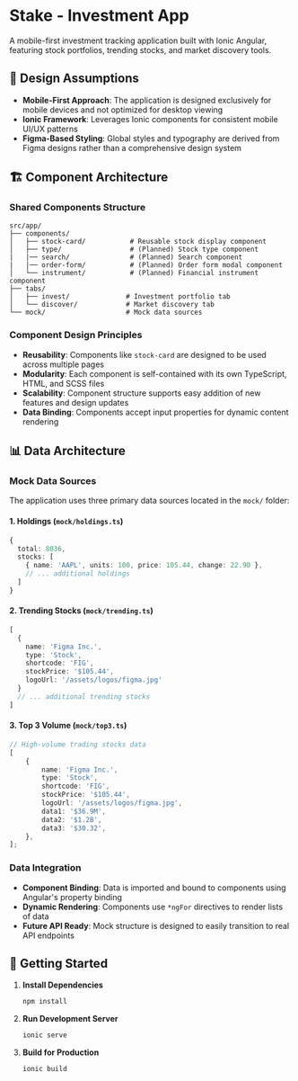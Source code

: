 # Stake - Investment App

A mobile-first investment tracking application built with Ionic Angular, featuring stock portfolios, trending stocks, and market discovery tools.

## 🎨 Design Assumptions

- **Mobile-First Approach**: The application is designed exclusively for mobile devices and not optimized for desktop viewing
- **Ionic Framework**: Leverages Ionic components for consistent mobile UI/UX patterns
- **Figma-Based Styling**: Global styles and typography are derived from Figma designs rather than a comprehensive design system

## 🏗️ Component Architecture

### Shared Components Structure
```
src/app/
├── components/
│   ├── stock-card/           # Reusable stock display component
│   ├── type/                 # (Planned) Stock type component
|   |── search/               # (Planned) Search component
|   |── order-form/           # (Planned) Order form modal component
│   └── instrument/           # (Planned) Financial instrument component
├── tabs/
│   ├── invest/              # Investment portfolio tab
│   └── discover/            # Market discovery tab
└── mock/                    # Mock data sources
```

### Component Design Principles
- **Reusability**: Components like `stock-card` are designed to be used across multiple pages
- **Modularity**: Each component is self-contained with its own TypeScript, HTML, and SCSS files
- **Scalability**: Component structure supports easy addition of new features and design updates
- **Data Binding**: Components accept input properties for dynamic content rendering

## 📊 Data Architecture

### Mock Data Sources
The application uses three primary data sources located in the `mock/` folder:

#### 1. Holdings (`mock/holdings.ts`)
```typescript
{
  total: 8036,
  stocks: [
    { name: 'AAPL', units: 100, price: 105.44, change: 22.90 },
    // ... additional holdings
  ]
}
```

#### 2. Trending Stocks (`mock/trending.ts`)
```typescript
[
  {
    name: 'Figma Inc.',
    type: 'Stock',
    shortcode: 'FIG',
    stockPrice: '$105.44',
    logoUrl: '/assets/logos/figma.jpg'
  }
  // ... additional trending stocks
]
```

#### 3. Top 3 Volume (`mock/top3.ts`)
```typescript
// High-volume trading stocks data
[
    {
        name: 'Figma Inc.',
        type: 'Stock',
        shortcode: 'FIG',
        stockPrice: '$105.44',
        logoUrl: '/assets/logos/figma.jpg',
        data1: '$36.9M',
        data2: '$1.2B',
        data3: '$30.32',
    },
];
```

### Data Integration
- **Component Binding**: Data is imported and bound to components using Angular's property binding
- **Dynamic Rendering**: Components use `*ngFor` directives to render lists of data
- **Future API Ready**: Mock structure is designed to easily transition to real API endpoints

## 🚀 Getting Started

1. **Install Dependencies**
   ```bash
   npm install
   ```

2. **Run Development Server**
   ```bash
   ionic serve
   ```

3. **Build for Production**
   ```bash
   ionic build
   ```